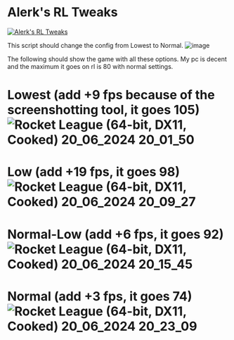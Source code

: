 # Alerk's RL Tweaks
[![Alerk's RL Tweaks](https://img.shields.io/badge/Alerk's_RL_Tweaks-Download-red)](https://github.com/Alerk09/RLTweaks/releases)


This script should change the config from Lowest to Normal.
![image](https://github.com/Alerk09/RLTweaks/assets/95437457/f562751b-4114-44a4-a78b-d3732f7930f8)

The following should show the game with all these options. My pc is decent and the maximum it goes on rl is 80 with normal settings.

# Lowest (add +9 fps because of the screenshotting tool, it goes 105)![Rocket League (64-bit, DX11, Cooked) 20_06_2024 20_01_50](https://github.com/Alerk09/RLTweaks/assets/95437457/b5209769-896e-48a2-8327-19c32c0d34bc)

# Low (add +19 fps, it goes 98)![Rocket League (64-bit, DX11, Cooked) 20_06_2024 20_09_27](https://github.com/Alerk09/RLTweaks/assets/95437457/bd03516f-6f3c-4b48-bcc8-8ab3ed6daf35)

# Normal-Low (add +6 fps, it goes 92)![Rocket League (64-bit, DX11, Cooked) 20_06_2024 20_15_45](https://github.com/Alerk09/RLTweaks/assets/95437457/ff52c799-b3f0-4098-a6c8-902cd3c14c5f)

# Normal (add +3 fps, it goes 74)![Rocket League (64-bit, DX11, Cooked) 20_06_2024 20_23_09](https://github.com/Alerk09/RLTweaks/assets/95437457/e6a5b98f-e9b9-4106-9687-1596700ed0b7)



